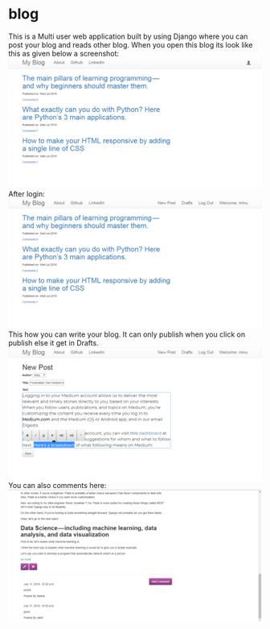 # blog

This is a Multi user web application built by using Django where you can post your blog and reads other blog. When you open this blog its look like this as given below a screenshot:</br>
![ScreenShot](https://github.com/minukumari/blog/blob/master/blog1.PNG)
After login:<br/>
![ScreenShot](https://github.com/minukumari/blog/blob/master/blog2.PNG)
This how you can write your blog. It can only publish when you click on publish else it get in Drafts.<br/>
![ScreenShot](https://github.com/minukumari/blog/blob/master/blog3.PNG)
You can also comments here:<br/>
![ScreenShot](https://github.com/minukumari/blog/blob/master/blog4.PNG)
